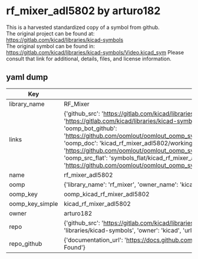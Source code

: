 # rf_mixer_adl5802 by arturo182  
This is a harvested standardized copy of a symbol from github.  
The original project can be found at:  
https://gitlab.com/kicad/libraries/kicad-symbols  
The original symbol can be found in:
https://gitlab.com/kicad/libraries/kicad-symbols/Video.kicad_sym
Please consult that link for additional, details, files, and license information.  
## yaml dump  
| Key | Value |  
| --- | --- |  
| library_name | RF_Mixer |  
| links | {'github_src': 'https://gitlab.com/kicad/libraries/kicad-symbols/Video.kicad_sym', 'github_src_repo': 'https://gitlab.com/kicad/libraries/kicad-symbols', 'oomp_bot': 'kicad_rf_mixer_adl5802/working', 'oomp_bot_github': 'https://github.com/oomlout/oomlout_oomp_symbol_bot/tree/main/kicad_rf_mixer_adl5802/working', 'oomp_doc': 'kicad_rf_mixer_adl5802/working', 'oomp_doc_github': 'https://github.com/oomlout/oomlout_oomp_symbol_doc/tree/main/kicad_rf_mixer_adl5802/working', 'oomp_src_flat': 'symbols_flat/kicad_rf_mixer_adl5802/working', 'oomp_src_flat_github': 'https://github.com/oomlout/oomlout_oomp_symbol_src/tree/main/kicad_rf_mixer_adl5802/working'} |  
| name | rf_mixer_adl5802 |  
| oomp | {'library_name': 'rf_mixer', 'owner_name': 'kicad', 'symbol_name': 'rf_mixer_adl5802'} |  
| oomp_key | oomp_kicad_rf_mixer_adl5802 |  
| oomp_key_simple | kicad_rf_mixer_adl5802 |  
| owner | arturo182 |  
| repo | {'github_src': 'https://gitlab.com/kicad/libraries/kicad-symbols/Video.kicad_sym', 'name': 'libraries/kicad-symbols', 'owner': 'kicad', 'url': 'https://gitlab.com/kicad/libraries/kicad-symbols'} |  
| repo_github | {'documentation_url': 'https://docs.github.com/rest/repos/repos#get-a-repository', 'message': 'Not Found'} |  

